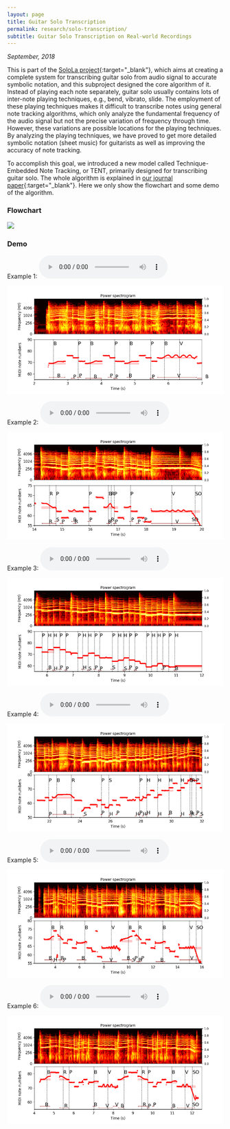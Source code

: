 ```yaml
---
layout: page
title: Guitar Solo Transcription
permalink: research/solo-transcription/
subtitle: Guitar Solo Transcription on Real-world Recordings
---
```


*September, 2018*

This is part of the [SoloLa project](https://musicai.citi.sinica.edu.tw/project/SoloLa){:target="_blank"}, which aims at creating a complete system for transcribing guitar solo from audio signal to accurate symbolic notation, and this subproject designed the core algorithm of it. Instead of playing each note separately, guitar solo usually contains lots of inter-note playing techniques, e.g., bend, vibrato, slide. The employment of these playing techniques makes it difficult to transcribe notes using general note tracking algorithms, which only analyze the fundamental frequency of the audio signal but not the precise variation of frequency through time. However, these variations are possible locations for the playing techniques. By analyzing the playing techniques, we have proved to get more detailed symbolic notation (sheet music) for guitarists as well as improving the accuracy of note tracking.

To accomplish this goal, we introduced a new model called Technique-Embedded Note Tracking, or TENT, primarily designed for transcribing guitar solo. The whole algorithm is explained in [our journal paper](https://transactions.ismir.net/articles/10.5334/tismir.23){:target="_blank"}. Here we only show the flowchart and some demo of the algorithm.


### Flowchart

<img src="/assets/img/solo-transcription/System_overview.png">

### Demo

Example 1: 
<audio controls controlsList="nodownload">
  <source src="/assets/audio/solo-transcription/examples/lick_7.wav" type="audio/wav">
  Your browser does not support the audio element.
</audio>

<img src="/assets/img/solo-transcription/lick_7.png">


Example 2: 
<audio controls controlsList="nodownload">
  <source src="/assets/audio/solo-transcription/examples/lick_25.wav" type="audio/wav">
  Your browser does not support the audio element.
</audio>

<img src="/assets/img/solo-transcription/lick_25.png">


Example 3: 
<audio controls controlsList="nodownload">
  <source src="/assets/audio/solo-transcription/examples/lick_73.wav" type="audio/wav">
  Your browser does not support the audio element.
</audio>

<img src="/assets/img/solo-transcription/lick_73.png">

Example 4: 
<audio controls controlsList="nodownload">
  <source src="/assets/audio/solo-transcription/examples/lick_27.wav" type="audio/wav">
  Your browser does not support the audio element.
</audio>

<img src="/assets/img/solo-transcription/lick_27.png">


Example 5: 
<audio controls controlsList="nodownload">
  <source src="/assets/audio/solo-transcription/examples/lick_15.wav" type="audio/wav">
  Your browser does not support the audio element.
</audio>

<img src="/assets/img/solo-transcription/lick_15.png">


Example 6: 
<audio controls controlsList="nodownload">
  <source src="/assets/audio/solo-transcription/examples/lick_38.wav" type="audio/wav">
  Your browser does not support the audio element.
</audio>

<img src="/assets/img/solo-transcription/lick_38.png">

